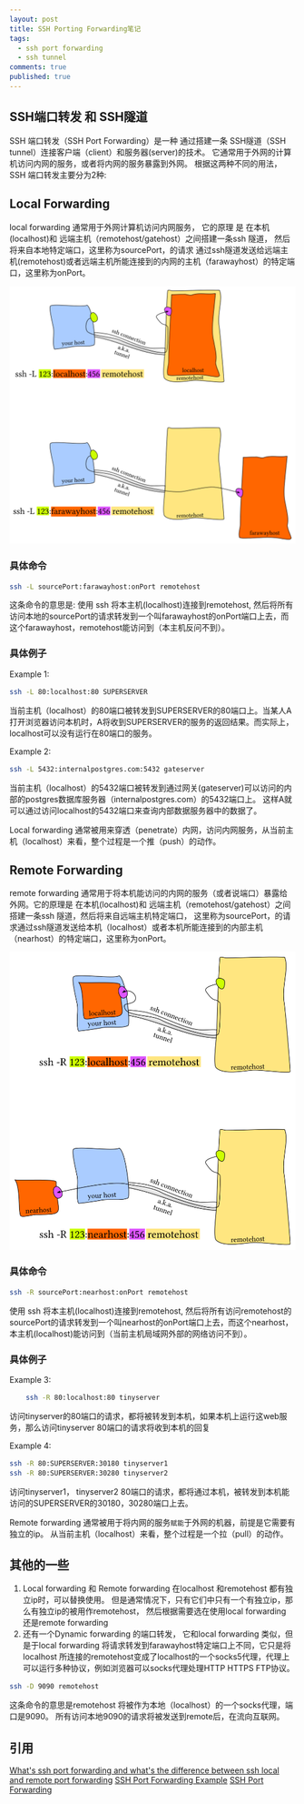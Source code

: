 ```yaml
---
layout: post
title: SSH Porting Forwarding笔记
tags:
  - ssh port forwarding
  - ssh tunnel
comments: true
published: true
---
```


## SSH端口转发 和 SSH隧道
SSH 端口转发（SSH Port Forwarding）是一种 通过搭建一条 SSH隧道（SSH tunnel）连接客户端（client）和服务器(server)的技术。
它通常用于外网的计算机访问内网的服务，或者将内网的服务暴露到外网。 根据这两种不同的用法，SSH 端口转发主要分为2种:

## Local Forwarding

local forwarding 通常用于外网计算机访问内网服务， 它的原理 是 在本机(localhost)和 远端主机（remotehost/gatehost）之间搭建一条ssh 隧道， 然后将来自本地特定端口，这里称为sourcePort，的请求 通过ssh隧道发送给远端主机(remotehost)或者远端主机所能连接到的内网的主机（farawayhost）的特定端口，这里称为onPort。

<img src="/img/2020-10-09-ssh-tunnel-forwarding/localforward.png" alt="drawing" width="800"/>


### 具体命令
```bash
ssh -L sourcePort:farawayhost:onPort remotehost
```
这条命令的意思是: 使用 ssh 将本主机(localhost)连接到remotehost, 然后将所有访问本地的sourcePort的请求转发到一个叫farawayhost的onPort端口上去，而这个farawayhost，remotehost能访问到（本主机反问不到）。

### 具体例子
Example 1:
```bash
ssh -L 80:localhost:80 SUPERSERVER
```
当前主机（localhost）的80端口被转发到SUPERSERVER的80端口上。当某人A打开浏览器访问本机时，A将收到SUPERSERVER的服务的返回结果。而实际上，localhost可以没有运行在80端口的服务。

Example 2:
```bash
ssh -L 5432:internalpostgres.com:5432 gateserver
```
当前主机（localhost）的5432端口被转发到通过网关(gateserver)可以访问的内部的postgres数据库服务器（internalpostgres.com）的5432端口上。 这样A就可以通过访问localhost的5432端口来查询内部数据服务器中的数据了。


Local forwarding 通常被用来穿透（penetrate）内网，访问内网服务，从当前主机（localhost）来看，整个过程是一个推（push）的动作。

## Remote Forwarding
remote forwarding 通常用于将本机能访问的内网的服务（或者说端口）暴露给外网。它的原理是 在本机(localhost)和 远端主机（remotehost/gatehost）之间搭建一条ssh 隧道，然后将来自远端主机特定端口， 这里称为sourcePort，的请求通过ssh隧道发送给本机（localhost）或者本机所能连接到的内部主机（nearhost）的特定端口，这里称为onPort。

<img src="/img/2020-10-09-ssh-tunnel-forwarding/remoteforward.png" alt="drawing" width="800"/>

### 具体命令
```bash
ssh -R sourcePort:nearhost:onPort remotehost
```
使用 ssh 将本主机(localhost)连接到remotehost, 然后将所有访问remotehost的sourcePort的请求转发到一个叫nearhost的onPort端口上去，而这个nearhost，本主机(localhost)能访问到（当前主机局域网外部的网络访问不到）。

### 具体例子
Example 3:
```bash
    ssh -R 80:localhost:80 tinyserver
```
访问tinyserver的80端口的请求，都将被转发到本机，如果本机上运行这web服务，那么访问tinyserver 80端口的请求将收到本机的回复

Example 4:
```bash
ssh -R 80:SUPERSERVER:30180 tinyserver1
ssh -R 80:SUPERSERVER:30280 tinyserver2
```
访问tinyserver1， tinyserver2 80端口的请求，都将通过本机，被转发到本机能访问的SUPERSERVER的30180，30280端口上去。

Remote forwarding 通常被用于将内网的服务`赋能`于外网的机器，前提是它需要有独立的ip。 从当前主机（localhost）来看，整个过程是一个拉（pull）的动作。

## 其他的一些
1. Local forwarding 和 Remote forwarding 在localhost 和remotehost 都有独立ip时，可以替换使用。 但是通常情况下，只有它们中只有一个有独立ip，那么有独立ip的被用作remotehost， 然后根据需要选在使用local forwarding 还是remote forwarding
2. 还有一个Dynamic forwarding 的端口转发， 它和local forwarding 类似，但是于local forwarding 将请求转发到farawayhost特定端口上不同，它只是将localhost 所连接的remotehost变成了localhost的一个socks5代理，代理上可以运行多种协议，例如浏览器可以socks代理处理HTTP HTTPS FTP协议。
```bash
ssh -D 9090 remotehost 
```
这条命令的意思是remotehost 将被作为本地（localhost）的一个socks代理，端口是9090。 所有访问本地9090的请求将被发送到remote后，在流向互联网。

## 引用
[What's ssh port forwarding and what's the difference between ssh local and remote port forwarding](https://unix.stackexchange.com/questions/115897/whats-ssh-port-forwarding-and-whats-the-difference-between-ssh-local-and-remot)
[SSH Port Forwarding Example](https://www.ssh.com/ssh/tunneling/example)
[SSH Port Forwarding](https://zaiste.net/posts/ssh-port-forwarding/)